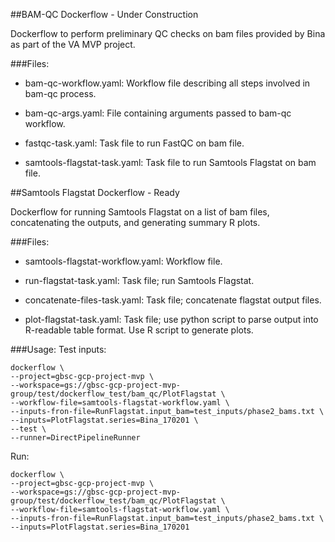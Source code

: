 ##BAM-QC Dockerflow - Under Construction

Dockerflow to perform preliminary QC checks on bam files provided by Bina as part of the VA MVP project.

###Files:

- bam-qc-workflow.yaml: Workflow file describing all steps involved in bam-qc process.

- bam-qc-args.yaml: File containing arguments passed to bam-qc workflow.

- fastqc-task.yaml: Task file to run FastQC on bam file.

- samtools-flagstat-task.yaml: Task file to run Samtools Flagstat on bam file. 

##Samtools Flagstat Dockerflow - Ready

Dockerflow for running Samtools Flagstat on a list of bam files, concatenating the outputs, and generating summary R plots.

###Files:

- samtools-flagstat-workflow.yaml: Workflow file.

- run-flagstat-task.yaml: Task file; run Samtools Flagstat.

- concatenate-files-task.yaml: Task file; concatenate flagstat output files.

- plot-flagstat-task.yaml: Task file; use python script to parse output into R-readable table format. Use R script to generate plots.

###Usage:
Test inputs:
```
dockerflow \
--project=gbsc-gcp-project-mvp \
--workspace=gs://gbsc-gcp-project-mvp-group/test/dockerflow_test/bam_qc/PlotFlagstat \
--workflow-file=samtools-flagstat-workflow.yaml \
--inputs-fron-file=RunFlagstat.input_bam=test_inputs/phase2_bams.txt \
--inputs=PlotFlagstat.series=Bina_170201 \
--test \
--runner=DirectPipelineRunner
```

Run:
```
dockerflow \
--project=gbsc-gcp-project-mvp \
--workspace=gs://gbsc-gcp-project-mvp-group/test/dockerflow_test/bam_qc/PlotFlagstat \
--workflow-file=samtools-flagstat-workflow.yaml \
--inputs-fron-file=RunFlagstat.input_bam=test_inputs/phase2_bams.txt \
--inputs=PlotFlagstat.series=Bina_170201
```
